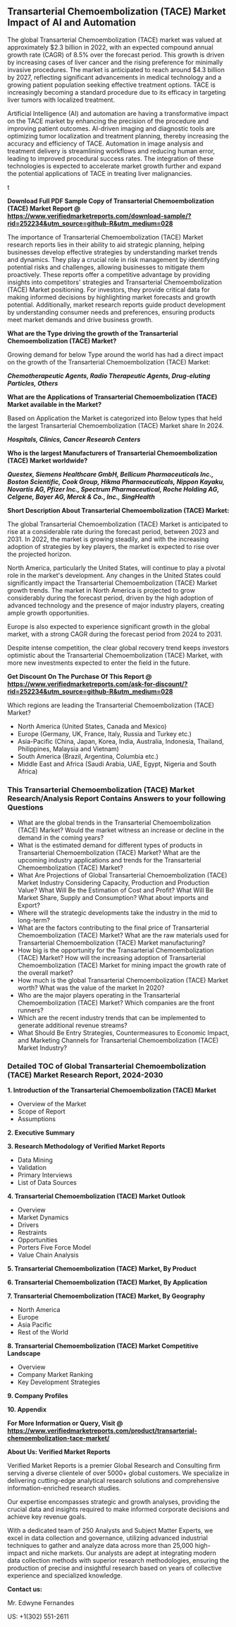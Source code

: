 <h2>Transarterial Chemoembolization (TACE) Market Impact of AI and Automation</h2><p>The global Transarterial Chemoembolization (TACE) market was valued at approximately $2.3 billion in 2022, with an expected compound annual growth rate (CAGR) of 8.5% over the forecast period. This growth is driven by increasing cases of liver cancer and the rising preference for minimally invasive procedures. The market is anticipated to reach around $4.3 billion by 2027, reflecting significant advancements in medical technology and a growing patient population seeking effective treatment options. TACE is increasingly becoming a standard procedure due to its efficacy in targeting liver tumors with localized treatment.</p><p>Artificial Intelligence (AI) and automation are having a transformative impact on the TACE market by enhancing the precision of the procedure and improving patient outcomes. AI-driven imaging and diagnostic tools are optimizing tumor localization and treatment planning, thereby increasing the accuracy and efficiency of TACE. Automation in image analysis and treatment delivery is streamlining workflows and reducing human error, leading to improved procedural success rates. The integration of these technologies is expected to accelerate market growth further and expand the potential applications of TACE in treating liver malignancies.</p>t</p><p id="" class=""><strong>Download Full PDF Sample Copy of Transarterial Chemoembolization (TACE) Market Report @ <a href="https://www.verifiedmarketreports.com/download-sample/?rid=252234&utm_source=github-R&utm_medium=028" target="_blank">https://www.verifiedmarketreports.com/download-sample/?rid=252234&utm_source=github-R&utm_medium=028</a></strong></p><p>The importance of&nbsp;Transarterial Chemoembolization (TACE) Market research reports lies in their ability to aid strategic planning, helping businesses develop effective strategies by understanding market trends and dynamics. They play a crucial role in risk management by identifying potential risks and challenges, allowing businesses to mitigate them proactively. These reports offer a competitive advantage by providing insights into competitors' strategies and Transarterial Chemoembolization (TACE) Market positioning. For investors, they provide critical data for making informed decisions by highlighting market forecasts and growth potential. Additionally, market research reports guide product development by understanding consumer needs and preferences, ensuring products meet market demands and drive business growth.</p><p><strong>What are the&nbsp;Type driving the growth of the Transarterial Chemoembolization (TACE) Market?</strong></p><p id="" class="">Growing demand for below Type around the world has had a direct impact on the growth of the Transarterial Chemoembolization (TACE) Market:</p><em><strong>Chemotherapeutic Agents, Radio Therapeutic Agents, Drug-eluting Particles, Others</strong></em></p><strong>What are the&nbsp;Applications&nbsp;of Transarterial Chemoembolization (TACE) Market available in the Market?</strong></p><p id="" class="">Based on Application the Market is categorized into Below types that held the largest Transarterial Chemoembolization (TACE) Market share In 2024.</p><em><strong>Hospitals, Clinics, Cancer Research Centers</strong></em></p><strong>Who is the largest Manufacturers of Transarterial Chemoembolization (TACE) Market worldwide?</strong></p><p><em><strong>Questex, Siemens Healthcare GmbH, Bellicum Pharmaceuticals Inc., Boston Scientific, Cook Group, Hikma Pharmaceuticals, Nippon Kayaku, Novartis AG, Pfizer Inc., Spectrum Pharmaceutical, Roche Holding AG, Celgene, Bayer AG, Merck & Co., Inc., SingHealth</strong></em></p><p id="" class=""><strong>Short Description About Transarterial Chemoembolization (TACE) Market:</strong></p><p>The global Transarterial Chemoembolization (TACE) Market is anticipated to rise at a considerable rate during the forecast period, between 2023 and 2031. In 2022, the market is growing steadily, and with the increasing adoption of strategies by key players, the market is expected to rise over the projected horizon.</p><p>North America, particularly the United States, will continue to play a pivotal role in the market's development. Any changes in the United States could significantly impact the Transarterial Chemoembolization (TACE) Market growth trends. The market in North America is projected to grow considerably during the forecast period, driven by the high adoption of advanced technology and the presence of major industry players, creating ample growth opportunities.</p><p>Europe is also expected to experience significant growth in the global market, with a strong CAGR during the forecast period from 2024 to 2031.</p><p>Despite intense competition, the clear global recovery trend keeps investors optimistic about the Transarterial Chemoembolization (TACE) Market, with more new investments expected to enter the field in the future.</p><p id="" class=""><strong>Get Discount On The Purchase Of This Report @ <a href="https://www.verifiedmarketreports.com/ask-for-discount/?rid=252234&utm_source=github-R&utm_medium=028" target="_blank">https://www.verifiedmarketreports.com/ask-for-discount/?rid=252234&utm_source=github-R&utm_medium=028</a></strong></p>Which regions are leading the Transarterial Chemoembolization (TACE) Market?</p><ul><li>North America (United States, Canada and Mexico)</li><li>Europe (Germany, UK, France, Italy, Russia and Turkey etc.)</li><li>Asia-Pacific (China, Japan, Korea, India, Australia, Indonesia, Thailand, Philippines, Malaysia and Vietnam)</li><li>South America (Brazil, Argentina, Columbia etc.)</li><li>Middle East and Africa (Saudi Arabia, UAE, Egypt, Nigeria and South Africa)</li></ul><h3 id="" class="">This Transarterial Chemoembolization (TACE) Market Research/Analysis Report Contains Answers to your following Questions</h3><ul><li>What are the global trends in the Transarterial Chemoembolization (TACE) Market? Would the market witness an increase or decline in the demand in the coming years?</li><li>What is the estimated demand for different types of products in Transarterial Chemoembolization (TACE) Market? What are the upcoming industry applications and trends for the Transarterial Chemoembolization (TACE) Market?</li><li>What Are Projections of Global Transarterial Chemoembolization (TACE) Market Industry Considering Capacity, Production and Production Value? What Will Be the Estimation of Cost and Profit? What Will Be Market Share, Supply and Consumption? What about imports and Export?</li><li>Where will the strategic developments take the industry in the mid to long-term?</li><li>What are the factors contributing to the final price of Transarterial Chemoembolization (TACE) Market? What are the raw materials used for Transarterial Chemoembolization (TACE) Market manufacturing?</li><li>How big is the opportunity for the Transarterial Chemoembolization (TACE) Market? How will the increasing adoption of Transarterial Chemoembolization (TACE) Market for mining impact the growth rate of the overall market?</li><li>How much is the global Transarterial Chemoembolization (TACE) Market worth? What was the value of the market In 2020?</li><li>Who are the major players operating in the Transarterial Chemoembolization (TACE) Market? Which companies are the front runners?</li><li>Which are the recent industry trends that can be implemented to generate additional revenue streams?</li><li>What Should Be Entry Strategies, Countermeasures to Economic Impact, and Marketing Channels for Transarterial Chemoembolization (TACE) Market Industry?</li></ul><h3 id="" class="">Detailed TOC of Global Transarterial Chemoembolization (TACE) Market Research Report, 2024-2030</h3><p id="" class=""><strong>1. Introduction of the Transarterial Chemoembolization (TACE) Market</strong></p><ul><li>Overview of the Market</li><li>Scope of Report</li><li>Assumptions</li></ul><p id="" class=""><strong>2. Executive Summary</strong></p><p id="" class=""><strong>3. Research Methodology of Verified Market Reports</strong></p><ul><li>Data Mining</li><li>Validation</li><li>Primary Interviews</li><li>List of Data Sources</li></ul><p id="" class=""><strong>4. Transarterial Chemoembolization (TACE) Market Outlook</strong></p><ul><li>Overview</li><li>Market Dynamics</li><li>Drivers</li><li>Restraints</li><li>Opportunities</li><li>Porters Five Force Model</li><li>Value Chain Analysis</li></ul><p id="" class=""><strong>5. Transarterial Chemoembolization (TACE) Market, By Product</strong></p><p id="" class=""><strong>6. Transarterial Chemoembolization (TACE) Market, By Application</strong></p><p id="" class=""><strong>7. Transarterial Chemoembolization (TACE) Market, By Geography</strong></p><ul><li>North America</li><li>Europe</li><li>Asia Pacific</li><li>Rest of the World</li></ul><p id="" class=""><strong>8. Transarterial Chemoembolization (TACE) Market Competitive Landscape</strong></p><ul><li>Overview</li><li>Company Market Ranking</li><li>Key Development Strategies</li></ul><p id="" class=""><strong>9. Company Profiles</strong></p><p id="" class=""><strong>10. Appendix</strong></p><p id="" class=""><strong>For More Information or Query, Visit @ <a href="https://www.verifiedmarketreports.com/product/transarterial-chemoembolization-tace-market/" target="_blank">https://www.verifiedmarketreports.com/product/transarterial-chemoembolization-tace-market/</a></strong></p><p id="" class=""><strong>About Us: Verified Market Reports</strong></p><p id="" class="">Verified Market Reports is a premier Global Research and Consulting firm serving a diverse clientele of over 5000+ global customers. We specialize in delivering cutting-edge analytical research solutions and comprehensive information-enriched research studies.</p><p id="" class="">Our expertise encompasses strategic and growth analyses, providing the crucial data and insights required to make informed corporate decisions and achieve key revenue goals.</p><p id="" class="">With a dedicated team of 250 Analysts and Subject Matter Experts, we excel in data collection and governance, utilizing advanced industrial techniques to gather and analyze data across more than 25,000 high-impact and niche markets. Our analysts are adept at integrating modern data collection methods with superior research methodologies, ensuring the production of precise and insightful research based on years of collective experience and specialized knowledge.</p><p id="" class=""><strong>Contact us:</strong></p><p id="" class="">Mr. Edwyne Fernandes</p><p id="" class="">US: +1(302) 551-2611</p>